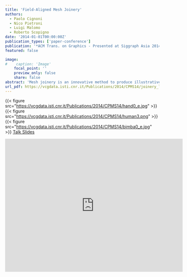 ```yaml
---
title: 'Field-Aligned Mesh Joinery'
authors:
  - Paolo Cignoni
  - Nico Pietroni
  - Luigi Malomo
  - Roberto Scopigno
date: '2014-01-01T00:00:00Z'
publication_types: ['paper-conference']
publication: '*ACM Trans. on Graphics - Presented at Siggraph Asia 2014*'
featured: false

image:
#    caption: 'Image'
    focal_point: ''
    preview_only: false
    share: false
abstract: 'Mesh joinery is an innovative method to produce illustrative shape approxi- mations suitable for fabrication. Mesh joinery is capable of producing com- plex fabricable structures in an efficient and visually pleasing manner. We represent an input geometry as a set of planar pieces arranged to compose a rigid structure, by exploiting an efficient slit mechanism. Since slices are planar, to fabricate them a standard 2D cutting system is enough.     We automatically arrange slices according to a smooth cross field defined over the surface. Cross fields allow representing global features that char- acterize the appearance of the shape. Slice placement conforms to specific manufacturing constraints.             Talk Slides'
url_pdf: https://vcgdata.isti.cnr.it/Publications/2014/CPMS14/joinery_lowres.pdf
---
```

{{< figure src="https://vcgdata.isti.cnr.it/Publications/2014/CPMS14/hand0_e.jpg" >}}
{{< figure src="https://vcgdata.isti.cnr.it/Publications/2014/CPMS14/human3.png" >}}
{{< figure src="https://vcgdata.isti.cnr.it/Publications/2014/CPMS14/bimba0_e.jpg" >}}
[ Talk Slides ](https://vcgdata.isti.cnr.it/Publicstions/2014/CPMS14/Joinery_SigAsia.pptx)

<iframe width="580" height="435" src="http://www.youtube.com/embed/5AIw5dhLP70" frameborder="0" frameborder="0" allowfullscreen>

